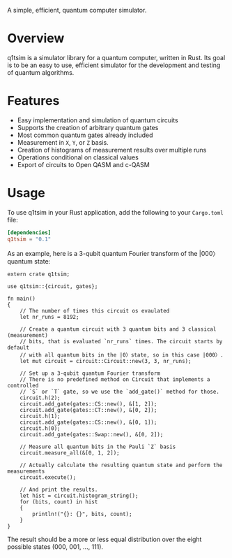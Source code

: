 A simple, efficient, quantum computer simulator.

Overview
========

q1tsim is a simulator library for a quantum computer, written in Rust. Its goal
is to be an easy to use, efficient simulator for the development and testing of
quantum algorithms.

Features
========
* Easy implementation and simulation of quantum circuits
* Supports the creation of arbitrary quantum gates
* Most common quantum gates already included
* Measurement in `X`, `Y`, or `Z` basis.
* Creation of histograms of measurement results over multiple runs
* Operations conditional on classical values
* Export of circuits to Open QASM and c-QASM

Usage
=====
To use q1tsim in your Rust application, add the following to your `Cargo.toml` file:

```toml
[dependencies]
q1tsim = "0.1"
```

As an example, here is a 3-qubit quantum Fourier transform of the |000〉quantum
state:
```
extern crate q1tsim;

use q1tsim::{circuit, gates};

fn main()
{
    // The number of times this circuit os evaulated
    let nr_runs = 8192;

    // Create a quantum circuit with 3 quantum bits and 3 classical (measurement)
    // bits, that is evaluated `nr_runs` times. The circuit starts by default
    // with all quantum bits in the |0〉state, so in this case |000〉.
    let mut circuit = circuit::Circuit::new(3, 3, nr_runs);

    // Set up a 3-qubit quantum Fourier transform
    // There is no predefined method on Circuit that implements a controlled
    // `S` or `T` gate, so we use the `add_gate()` method for those.
    circuit.h(2);
    circuit.add_gate(gates::CS::new(), &[1, 2]);
    circuit.add_gate(gates::CT::new(), &[0, 2]);
    circuit.h(1);
    circuit.add_gate(gates::CS::new(), &[0, 1]);
    circuit.h(0);
    circuit.add_gate(gates::Swap::new(), &[0, 2]);

    // Measure all quantum bits in the Pauli `Z` basis
    circuit.measure_all(&[0, 1, 2]);

    // Actually calculate the resulting quantum state and perform the measurements
    circuit.execute();

    // And print the results.
    let hist = circuit.histogram_string();
    for (bits, count) in hist
    {
        println!("{}: {}", bits, count);
    }
}
```
The result should be a more or less equal distribution over the eight possible
states (000, 001, ..., 111).
